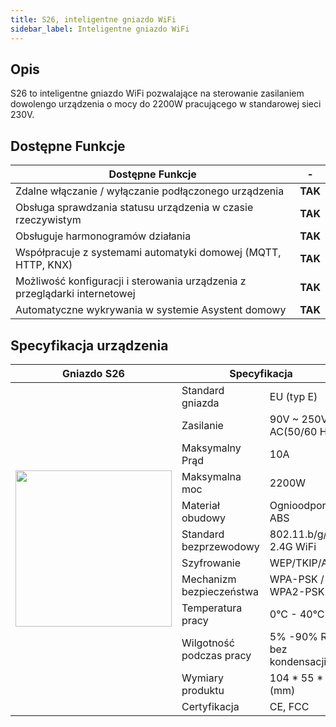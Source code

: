 ```yaml
---
title: S26, inteligentne gniazdo WiFi
sidebar_label: Inteligentne gniazdo WiFi
---
```


## Opis

S26 to inteligentne gniazdo WiFi pozwalające na sterowanie zasilaniem dowolengo urządzenia o mocy do 2200W pracującego w standarowej sieci 230V.

## Dostępne Funkcje


<!-- <img src="/AIS-docs/img/en/iot/S26_01.jpg"></img> -->

Dostępne Funkcje                                                           |   -     
---------------------------------------------------------------------------|--------   
Zdalne włączanie / wyłączanie podłączonego urządzenia                      | **TAK**
Obsługa sprawdzania statusu urządzenia w czasie rzeczywistym               | **TAK**
Obsługuje harmonogramów działania                                          | **TAK**
Współpracuje z systemami automatyki domowej (MQTT, HTTP, KNX)              | **TAK**
Możliwość konfiguracji i sterowania urządzenia z przeglądarki internetowej | **TAK**
Automatyczne wykrywania w systemie Asystent domowy                         | **TAK**


## Specyfikacja urządzenia

<table>
    <thead>
        <tr>
            <th>Gniazdo S26</th>
            <th colspan=2>Specyfikacja</th>
        </tr>
    </thead>
    <tbody>
        <tr>
            <td rowspan=12 style="vertical-align: middle;"><img src="/AIS-docs/img/en/iot/iot_s26.png" width="250" style="vertical-align: top;"> </img></td>
            <td>Standard gniazda</td>
            <td>EU (typ E)</td>
        </tr>
        <tr>
          <td>Zasilanie</td>
          <td>90V ~ 250V AC(50/60 Hz)</td>
        </tr>
        <tr>
            <td>Maksymalny Prąd</td>
            <td>10A</td>
        </tr>
        <tr>
            <td>Maksymalna moc</td>
            <td>2200W</td>
        </tr>
        <tr>
            <td>Materiał obudowy</td>
            <td>Ognioodporny ABS</td>
        </tr>
        <tr>
            <td>Standard bezprzewodowy</td>
            <td>802.11.b/g/n 2.4G WiFi</td>
        </tr>
        <tr>
            <td>Szyfrowanie</td>
            <td>WEP/TKIP/AES</td>
        </tr>
        <tr>
            <td>Mechanizm bezpieczeństwa</td>
            <td>WPA-PSK / WPA2-PSK</td>
        </tr>
        <tr>
            <td>Temperatura pracy</td>
            <td>0°C - 40°C</td>
        </tr>
        <tr>
            <td>Wilgotność podczas pracy</td>
            <td>5% -90% RH, bez kondensacji</td>
        </tr>
        <tr>
            <td>Wymiary produktu</td>
            <td>104 * 55 * 73 (mm)</td>
        </tr>
        <tr>
            <td>Certyfikacja</td>
            <td>CE, FCC</td>
        </tr>
    </tbody>
</table>
